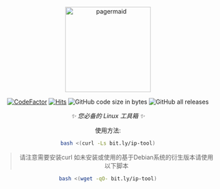 <p align="center">
  <a href="https://f1tz.com"><img src="https://i.postimg.cc/ZqtLnQdf/black2.png" width="200" height="200" alt="pagermaid"></a>
</p>

<div align="center">

[![CodeFactor](https://www.codefactor.io/repository/github/jacksunhack/linux-mot/badge)](https://www.codefactor.io/repository/github/jacksunhack/linux-mot) [![Hits](https://hits.seeyoufarm.com/api/count/incr/badge.svg?url=https://bit.ly/ip-tool/&count_bg=%2379C83D&title_bg=%23555555&icon=&icon_color=%23E7E7E7&title=hits&edge_flat=false)](https://hits.seeyoufarm.com/api/count/incr/badge.svg?url=https://bit.ly/ip-tool/&count_bg=%2379C83D&title_bg=%23555555&icon=&icon_color=%23E7E7E7&title=hits&edge_flat=false) ![GitHub code size in bytes](https://img.shields.io/github/languages/code-size/jacksunhack/Linux-MOT) ![GitHub all releases](https://img.shields.io/github/downloads/jacksunhack/Linux-MOT/total)

_✨ 您必备的 Linux 工具箱 ✨_

使用方法: 

```bash
bash <(curl -Ls bit.ly/ip-tool)
```
> 请注意需要安装curl 如未安装或使用的基于Debian系统的衍生版本请使用以下脚本

```bash
bash <(wget -qO- bit.ly/ip-tool)
```

